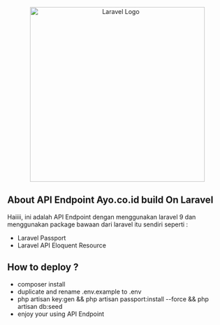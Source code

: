 <p align="center"><a href="https://laravel.com" target="_blank"><img src="https://raw.githubusercontent.com/laravel/art/master/logo-lockup/5%20SVG/2%20CMYK/1%20Full%20Color/laravel-logolockup-cmyk-red.svg" width="400" alt="Laravel Logo"></a></p>
 
## About API Endpoint Ayo.co.id build On Laravel

Haiiii, ini adalah API Endpoint dengan menggunakan laravel 9 
dan menggunakan package bawaan dari laravel itu sendiri seperti :

- Laravel Passport
- Laravel API Eloquent Resource


## How to deploy ?

- composer install
- duplicate and rename .env.example to .env
- php artisan key:gen && php artisan passport:install --force && php artisan db:seed
- enjoy your using API Endpoint 
